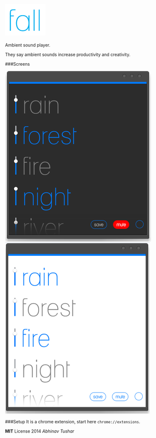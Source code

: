 ![fall](/assets/images/fall.png)
---

Ambient sound player.

They say ambient sounds increase productivity and creativity.

###Screens

![dark theme](/assets/images/dark.png)
![light theme](/assets/images/light.png)

###Setup
It is a chrome extension, start here `chrome://extensions`.

**MIT** License 2014 *Abhinav Tushar*
